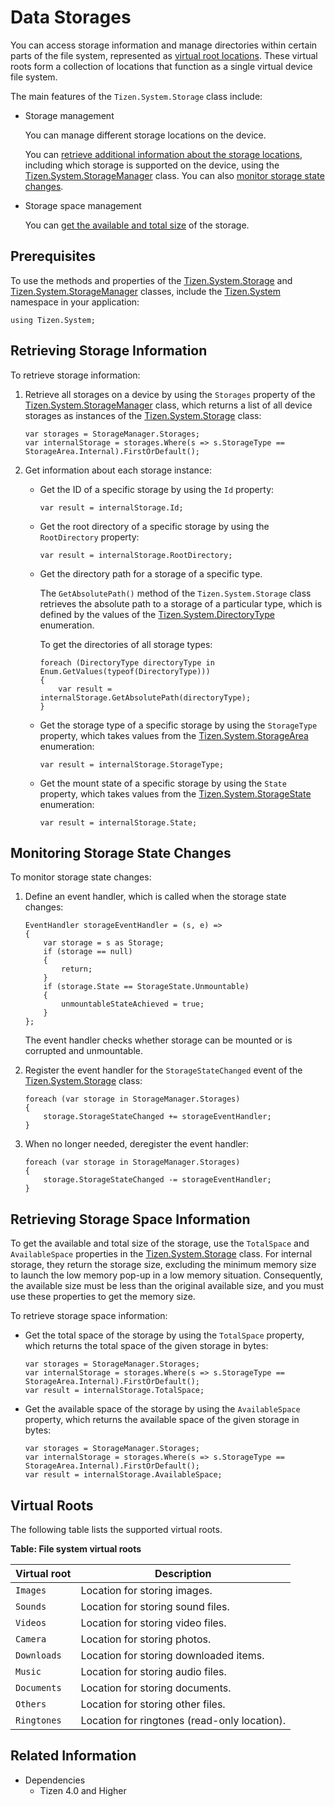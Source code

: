 # Data Storages


You can access storage information and manage directories within certain parts of the file system, represented as [virtual root locations](#virtualroots). These virtual roots form a collection of locations that function as a single virtual device file system.

The main features of the `Tizen.System.Storage` class include:

-   Storage management

    You can manage different storage locations on the device.

    You can [retrieve additional information about the storage locations](#storage), including which storage is supported on the device, using the [Tizen.System.StorageManager](https://samsung.github.io/TizenFX/latest/api/Tizen.System.StorageManager.html) class. You can also [monitor storage state changes](#state).

- Storage space management

    You can [get the available and total size](#space) of the storage.

## Prerequisites

To use the methods and properties of the [Tizen.System.Storage](https://samsung.github.io/TizenFX/latest/api/Tizen.System.Storage.html) and [Tizen.System.StorageManager](https://samsung.github.io/TizenFX/latest/api/Tizen.System.StorageManager.html) classes, include the [Tizen.System](https://samsung.github.io/TizenFX/latest/api/Tizen.System.html) namespace in your application:

```
using Tizen.System;
```

<a name="storage"></a>
## Retrieving Storage Information

To retrieve storage information:

1.  Retrieve all storages on a device by using the `Storages` property of the [Tizen.System.StorageManager](https://samsung.github.io/TizenFX/latest/api/Tizen.System.StorageManager.html) class, which returns a list of all device storages as instances of the [Tizen.System.Storage](https://samsung.github.io/TizenFX/latest/api/Tizen.System.Storage.html) class:

    ```
    var storages = StorageManager.Storages;
    var internalStorage = storages.Where(s => s.StorageType == StorageArea.Internal).FirstOrDefault();
    ```

2. Get information about each storage instance:
    -   Get the ID of a specific storage by using the `Id` property:

        ```
        var result = internalStorage.Id;
        ```

    - Get the root directory of a specific storage by using the `RootDirectory` property:

        ```
        var result = internalStorage.RootDirectory;
        ```

    - Get the directory path for a storage of a specific type.

        The `GetAbsolutePath()` method of the `Tizen.System.Storage` class retrieves the absolute path to a storage of a particular type, which is defined by the values of the [Tizen.System.DirectoryType](https://samsung.github.io/TizenFX/latest/api/Tizen.System.DirectoryType.html) enumeration.

        To get the directories of all storage types:

        ```
        foreach (DirectoryType directoryType in Enum.GetValues(typeof(DirectoryType)))
        {
            var result = internalStorage.GetAbsolutePath(directoryType);
        }
        ```

    - Get the storage type of a specific storage by using the `StorageType` property, which takes values from the [Tizen.System.StorageArea](https://samsung.github.io/TizenFX/latest/api/Tizen.System.StorageArea.html) enumeration:

        ```
        var result = internalStorage.StorageType;
        ```

    - Get the mount state of a specific storage by using the `State` property, which takes values from the [Tizen.System.StorageState](https://samsung.github.io/TizenFX/latest/api/Tizen.System.StorageState.html) enumeration:

        ```
        var result = internalStorage.State;
        ```

<a name="state"></a>
## Monitoring Storage State Changes

To monitor storage state changes:

1.  Define an event handler, which is called when the storage state changes:

    ```
    EventHandler storageEventHandler = (s, e) =>
    {
        var storage = s as Storage;
        if (storage == null)
        {
            return;
        }
        if (storage.State == StorageState.Unmountable)
        {
            unmountableStateAchieved = true;
        }
    };
    ```

    The event handler checks whether storage can be mounted or is corrupted and unmountable.

2. Register the event handler for the `StorageStateChanged` event of the [Tizen.System.Storage](https://samsung.github.io/TizenFX/latest/api/Tizen.System.Storage.html) class:

    ```
    foreach (var storage in StorageManager.Storages)
    {
        storage.StorageStateChanged += storageEventHandler;
    }
    ```

3. When no longer needed, deregister the event handler:

    ```
    foreach (var storage in StorageManager.Storages)
    {
        storage.StorageStateChanged -= storageEventHandler;
    }
    ```

<a name="space"></a>
## Retrieving Storage Space Information

To get the available and total size of the storage, use the `TotalSpace` and `AvailableSpace` properties in the [Tizen.System.Storage](https://samsung.github.io/TizenFX/latest/api/Tizen.System.Storage.html) class. For internal storage, they return the storage size, excluding the minimum memory size to launch the low memory pop-up in a low memory situation. Consequently, the available size must be less than the original available size, and you must use these properties to get the memory size.

To retrieve storage space information:

-   Get the total space of the storage by using the `TotalSpace` property, which returns the total space of the given storage in bytes:

    ```
    var storages = StorageManager.Storages;
    var internalStorage = storages.Where(s => s.StorageType == StorageArea.Internal).FirstOrDefault();
    var result = internalStorage.TotalSpace;
    ```

- Get the available space of the storage by using the `AvailableSpace` property, which returns the available space of the given storage in bytes:

    ```
    var storages = StorageManager.Storages;
    var internalStorage = storages.Where(s => s.StorageType == StorageArea.Internal).FirstOrDefault();
    var result = internalStorage.AvailableSpace;
    ```

<a name="virtualroots"></a>
## Virtual Roots

The following table lists the supported virtual roots.

**Table: File system virtual roots**

| Virtual root | Description                              |
|------------|----------------------------------------|
| `Images`     | Location for storing images.             |
| `Sounds`     | Location for storing sound files.        |
| `Videos`     | Location for storing video files.        |
| `Camera`     | Location for storing photos.             |
| `Downloads`  | Location for storing downloaded items.   |
| `Music`      | Location for storing audio files.        |
| `Documents`  | Location for storing documents.          |
| `Others`     | Location for storing other files.        |
| `Ringtones`  | Location for ringtones (read-only location). |



## Related Information
* Dependencies
  -   Tizen 4.0 and Higher
